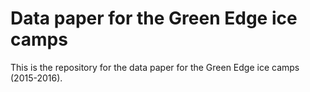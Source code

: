 # Data paper for the Green Edge ice camps

This is the repository for the data paper for the Green Edge ice camps (2015-2016).